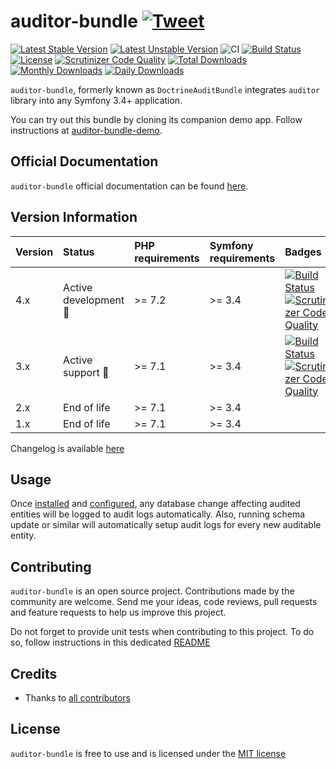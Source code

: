 # auditor-bundle [![Tweet](https://img.shields.io/twitter/url/http/shields.io.svg?style=social)](https://twitter.com/intent/tweet?text=Create%20audit%20logs%20for%20all%20Doctrine%20ORM%20database%20related%20changes%20with%20DoctrineAuditBundle.&url=https://github.com/DamienHarper/auditor-bundle&hashtags=auditor-bundle)
[![Latest Stable Version](https://poser.pugx.org/damienharper/auditor-bundle/v/stable)](https://packagist.org/packages/damienharper/auditor-bundle)
[![Latest Unstable Version](https://poser.pugx.org/damienharper/auditor-bundle/v/unstable)](https://packagist.org/packages/damienharper/auditor-bundle)
![CI](https://github.com/DamienHarper/auditor-bundle/workflows/CI/badge.svg?branch=master)
[![Build Status](https://travis-ci.com/DamienHarper/auditor-bundle.svg?branch=master)](https://travis-ci.com/DamienHarper/auditor-bundle)
[![License](https://poser.pugx.org/damienharper/auditor-bundle/license)](https://packagist.org/packages/damienharper/auditor-bundle)
[![Scrutinizer Code Quality](https://scrutinizer-ci.com/g/DamienHarper/auditor-bundle/badges/quality-score.png?b=master)](https://scrutinizer-ci.com/g/DamienHarper/auditor-bundle/?branch=master)
[![Total Downloads](https://poser.pugx.org/damienharper/auditor-bundle/downloads)](https://packagist.org/packages/damienharper/auditor-bundle)
[![Monthly Downloads](https://poser.pugx.org/damienharper/auditor-bundle/d/monthly)](https://packagist.org/packages/damienharper/auditor-bundle)
[![Daily Downloads](https://poser.pugx.org/damienharper/auditor-bundle/d/daily)](https://packagist.org/packages/damienharper/auditor-bundle)

`auditor-bundle`, formerly known as `DoctrineAuditBundle` integrates `auditor` library into any Symfony 3.4+ application.

You can try out this bundle by cloning its companion demo app. 
Follow instructions at [auditor-bundle-demo](https://github.com/DamienHarper/auditor-bundle-demo).


## Official Documentation
`auditor-bundle` official documentation can be found [here](https://damienharper.github.io/auditor-docs/docs/auditor-bundle/index.html).


## Version Information
 Version   | Status                      | PHP requirements | Symfony requirements | Badges
:----------|:----------------------------|:-----------------|:---------------------|:-----------
 4.x       | Active development :rocket: | >= 7.2           | >= 3.4               | [![Build Status](https://travis-ci.com/DamienHarper/auditor-bundle.svg?branch=master)](https://travis-ci.com/DamienHarper/auditor-bundle) [![Scrutinizer Code Quality](https://scrutinizer-ci.com/g/DamienHarper/auditor-bundle/badges/quality-score.png?b=master)](https://scrutinizer-ci.com/g/DamienHarper/auditor-bundle/?branch=master)
 3.x       | Active support :rocket:     | >= 7.1           | >= 3.4               | [![Build Status](https://travis-ci.com/DamienHarper/auditor-bundle.svg?branch=3.x)](https://travis-ci.com/DamienHarper/auditor-bundle) [![Scrutinizer Code Quality](https://scrutinizer-ci.com/g/DamienHarper/auditor-bundle/badges/quality-score.png?b=3.x)](https://scrutinizer-ci.com/g/DamienHarper/auditor-bundle/?branch=3.x)
 2.x       | End of life                 | >= 7.1           | >= 3.4               |
 1.x       | End of life                 | >= 7.1           | >= 3.4               |

Changelog is available [here](https://damienharper.github.io/auditor-docs/docs/auditor-bundle/release-notes.html)


## Usage
Once [installed](https://damienharper.github.io/auditor-docs/docs/auditor-bundle/installation.html) and [configured](https://damienharper.github.io/auditor-docs/docs/auditor-bundle/configuration/general.html), any database change 
affecting audited entities will be logged to audit logs automatically.
Also, running schema update or similar will automatically setup audit logs for every 
new auditable entity.


## Contributing
`auditor-bundle` is an open source project. Contributions made by the community are welcome. 
Send me your ideas, code reviews, pull requests and feature requests to help us improve this project.

Do not forget to provide unit tests when contributing to this project. 
To do so, follow instructions in this dedicated [README](tests/README.md)


## Credits
- Thanks to [all contributors](https://github.com/DamienHarper/auditor-bundle/graphs/contributors)


## License
`auditor-bundle` is free to use and is licensed under the [MIT license](http://www.opensource.org/licenses/mit-license.php)
